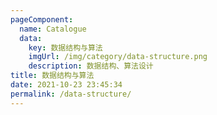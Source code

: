 ```yaml
---
pageComponent: 
  name: Catalogue
  data: 
    key: 数据结构与算法
    imgUrl: /img/category/data-structure.png
    description: 数据结构、算法设计
title: 数据结构与算法
date: 2021-10-23 23:45:34
permalink: /data-structure/
---
```

